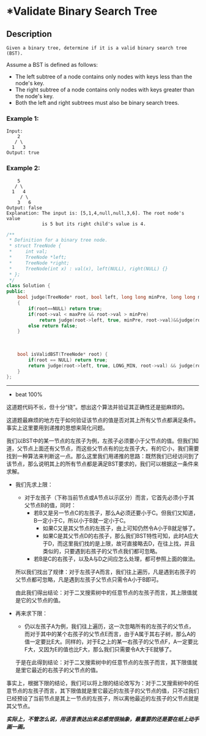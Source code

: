 # *Validate Binary Search Tree
## Description
```
Given a binary tree, determine if it is a valid binary search tree (BST).
```
Assume a BST is defined as follows:

   - The left subtree of a node contains only nodes with keys less than the node's key.
   - The right subtree of a node contains only nodes with keys greater than the node's key.
   - Both the left and right subtrees must also be binary search trees.

### Example 1:
```
Input:
    2
   / \
  1   3
Output: true
```
### Example 2:
```
    5
   / \
  1   4
     / \
    3   6
Output: false
Explanation: The input is: [5,1,4,null,null,3,6]. The root node's value
             is 5 but its right child's value is 4.
```
```cpp
/**
 * Definition for a binary tree node.
 * struct TreeNode {
 *     int val;
 *     TreeNode *left;
 *     TreeNode *right;
 *     TreeNode(int x) : val(x), left(NULL), right(NULL) {}
 * };
 */
class Solution {
public:
    bool judge(TreeNode* root, bool left, long long minPre, long long maxPre)
    {
        if(root==NULL) return true;
        if(root->val < maxPre && root->val > minPre)
            return judge(root->left, true, minPre, root->val)&&judge(root->right, false, root->val, maxPre);
        else return false;
    }
    
    
    
    bool isValidBST(TreeNode* root) {
        if(root == NULL) return true;
        return judge(root->left, true, LONG_MIN, root->val) && judge(root->right, false, root->val, LONG_MAX);
    }
};
```
**************************************
- beat 100%

这道题代码不长，但十分“绕”。想出这个算法并验证其正确性还是挺麻烦的。

这道题最麻烦的地方在于如何验证该节点的值是否对其上所有父节点都满足条件。事实上这里要用到递推的思想来简化问题。

我们以BST中的某一节点的左孩子为例，左孩子必须要小于父节点的值。但我们知道，父节点上面还有父节点，而这些父节点有的比左孩子大，有的它小，我们需要找到一种算法来判断这一点。那么这里我们用递推的思路：既然我们已经访问到了该节点，那么说明其上的所有节点都是满足BST要求的，我们可以根据这一条件来求解。

- 我们先求上限：
    - 对于左孩子（下称当前节点或A节点以示区分）而言，它首先必须小于其父节点B的值，同时：
        - 若B又是另一节点C的左孩子，那么A必须还要小于C。但我们又知道，B一定小于C，所以小于B就一定小于C。
            - 如果C又是其父节点的左孩子，由上可知仍然令A小于B就足够了。
            - 如果C是其父节点D的右孩子，那么我们BST特性可知，此时A应大于D，而这里我们找的是上限，故可直接略去D，在往上找，并且类似的，只要遇到右孩子的父节点我们都可忽略。
         - 若B是C的右孩子，以及A与D之间应怎么处理，都可参照上面的做法。
         
    所以我们找出了规律：对于左孩子A而言，我们往上遍历，凡是遇到右孩子的父节点都可忽略，凡是遇到左孩子父节点只需令A小于B即可。
    
    由此我们得出结论：对于二叉搜索树中的任意节点的左孩子而言，其上限值就是它的父节点的值。

- 再来求下限：
    - 仍以左孩子A为例，我们往上遍历，这一次忽略所有的左孩子的父节点，而对于其中的某个右孩子的父节点E而言，由于A属于其右子树，那么A的值一定要比E大。同样的，对于E之上的某一右孩子的父节点F，A一定要比F大，又因为E的值也比F大，那么我们只需要令A大于E就够了。
    
    于是在此得到结论：对于二叉搜索树中的任意节点的左孩子而言，其下限值就是里它最近的右孩子的父节点的值。
    
事实上，根据下限的结论，我们可以将上限的结论改写为：对于二叉搜索树中的任意节点的左孩子而言，其下限值就是里它最近的左孩子的父节点的值，只不过我们已经预设了当前节点是其上一节点的左孩子，所以离他最近的左孩子的父节点就是其父节点。

***实际上，不管怎么说，用语言表达出来总感觉很抽象，最重要的还是要在纸上动手画一画。***



